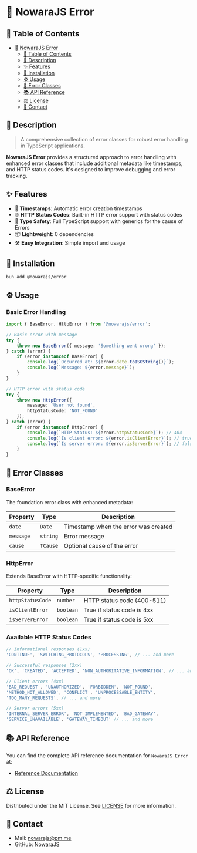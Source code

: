 # 🐞 NowaraJS Error

## 📌 Table of Contents

- [🐞 NowaraJS Error](#-nowarajs-error)
	- [📌 Table of Contents](#-table-of-contents)
	- [📝 Description](#-description)
	- [✨ Features](#-features)
	- [🔧 Installation](#-installation)
	- [⚙️ Usage](#-usage)
	- [🐞 Error Classes](#-error-classes)
	- [📚 API Reference](#-api-reference)
	- [⚖️ License](#-license)
	- [📧 Contact](#-contact)

## 📝 Description

> A comprehensive collection of error classes for robust error handling in TypeScript applications.

**NowaraJS Error** provides a structured approach to error handling with enhanced error classes that include additional metadata like timestamps, and HTTP status codes. It's designed to improve debugging and error tracking.

## ✨ Features

- 📅 **Timestamps**: Automatic error creation timestamps
- 🌐 **HTTP Status Codes**: Built-in HTTP error support with status codes
- 🎯 **Type Safety**: Full TypeScript support with generics for the cause of Errors
- 📦 **Lightweight**: 0 dependencies
- 🛠️ **Easy Integration**: Simple import and usage

## 🔧 Installation

```bash
bun add @nowarajs/error
```

## ⚙️ Usage

### Basic Error Handling

```ts
import { BaseError, HttpError } from '@nowarajs/error';

// Basic error with message
try {
	throw new BaseError({ message: 'Something went wrong' });
} catch (error) {
	if (error instanceof BaseError) {
		console.log(`Occurred at: ${error.date.toISOString()}`);
		console.log(`Message: ${error.message}`);
	}
}

// HTTP error with status code
try {
	throw new HttpError({
		message: 'User not found',
		httpStatusCode: 'NOT_FOUND'
	});
} catch (error) {
	if (error instanceof HttpError) {
		console.log(`HTTP Status: ${error.httpStatusCode}`); // 404
		console.log(`Is client error: ${error.isClientError}`); // true
		console.log(`Is server error: ${error.isServerError}`); // false
	}
}
```

## 🐞 Error Classes

### BaseError

The foundation error class with enhanced metadata:

| Property | Type | Description |
|----------|------|-------------|
| `date` | `Date` | Timestamp when the error was created |
| `message` | `string` | Error message |
| `cause` | `TCause` | Optional cause of the error |

### HttpError

Extends BaseError with HTTP-specific functionality:

| Property | Type | Description |
|----------|------|-------------|
| `httpStatusCode` | `number` | HTTP status code (400-511) |
| `isClientError` | `boolean` | True if status code is 4xx |
| `isServerError` | `boolean` | True if status code is 5xx |

### Available HTTP Status Codes

```ts
// Informational responses (1xx)
'CONTINUE', 'SWITCHING_PROTOCOLS', 'PROCESSING', // ... and more

// Successful responses (2xx)
'OK', 'CREATED', 'ACCEPTED', 'NON_AUTHORITATIVE_INFORMATION', // ... and more

// Client errors (4xx)
'BAD_REQUEST', 'UNAUTHORIZED', 'FORBIDDEN', 'NOT_FOUND', 
'METHOD_NOT_ALLOWED', 'CONFLICT', 'UNPROCESSABLE_ENTITY', 
'TOO_MANY_REQUESTS', // ... and more

// Server errors (5xx)
'INTERNAL_SERVER_ERROR', 'NOT_IMPLEMENTED', 'BAD_GATEWAY',
'SERVICE_UNAVAILABLE', 'GATEWAY_TIMEOUT' // ... and more
```

## 📚 API Reference

You can find the complete API reference documentation for `NowaraJS Error` at:

- [Reference Documentation](https://nowarajs.github.io/error/)

## ⚖️ License

Distributed under the MIT License. See [LICENSE](./LICENSE) for more information.

## 📧 Contact

- Mail: [nowarajs@pm.me](mailto:nowarajs@pm.me)
- GitHub: [NowaraJS](https://github.com/NowaraJS)